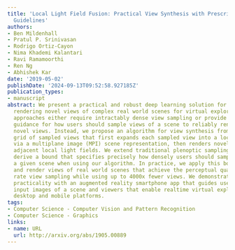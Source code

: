 ```yaml
---
title: 'Local Light Field Fusion: Practical View Synthesis with Prescriptive Sampling
  Guidelines'
authors:
- Ben Mildenhall
- Pratul P. Srinivasan
- Rodrigo Ortiz-Cayon
- Nima Khademi Kalantari
- Ravi Ramamoorthi
- Ren Ng
- Abhishek Kar
date: '2019-05-02'
publishDate: '2024-09-13T09:52:58.927185Z'
publication_types:
- manuscript
abstract: We present a practical and robust deep learning solution for capturing and
  rendering novel views of complex real world scenes for virtual exploration. Previous
  approaches either require intractably dense view sampling or provide little to no
  guidance for how users should sample views of a scene to reliably render high-quality
  novel views. Instead, we propose an algorithm for view synthesis from an irregular
  grid of sampled views that first expands each sampled view into a local light field
  via a multiplane image (MPI) scene representation, then renders novel views by blending
  adjacent local light fields. We extend traditional plenoptic sampling theory to
  derive a bound that specifies precisely how densely users should sample views of
  a given scene when using our algorithm. In practice, we apply this bound to capture
  and render views of real world scenes that achieve the perceptual quality of Nyquist
  rate view sampling while using up to 4000x fewer views. We demonstrate our approach's
  practicality with an augmented reality smartphone app that guides users to capture
  input images of a scene and viewers that enable realtime virtual exploration on
  desktop and mobile platforms.
tags:
- Computer Science - Computer Vision and Pattern Recognition
- Computer Science - Graphics
links:
- name: URL
  url: http://arxiv.org/abs/1905.00889
---
```

